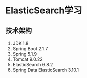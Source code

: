 # ElasticSearch学习

## 技术架构

1. JDK 1.8
2. Spring Boot 2.1.7
3. Spring 5.1.9
4. Tomcat 9.0.22
5. ElasticSearch 6.8.2
6. Spring Data ElasticSearch 3.10.1


